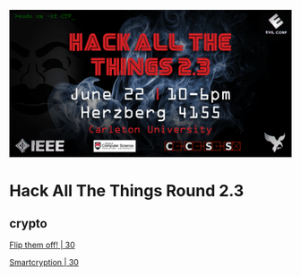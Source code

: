 ![sreencast](poster.PNG)

# Hack All The Things Round 2.3
## crypto
[Flip them off! | 30](https://github.com/h4tt/H4TT-2.3/tree/master/crypto/flip_them_off)

[Smartcryption | 30](https://github.com/h4tt/H4TT-2.3/tree/master/crypto/smartcryption)

